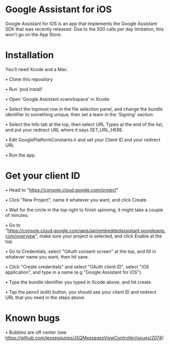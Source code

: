 # Google Assistant for iOS

Google Assistant for iOS is an app that implements the Google Assistant SDK that was recently released.
Due to the 500 calls per day limitation, this won't go on the App Store.

# Installation
You'll need Xcode and a Mac.

• Clone this repository

• Run 'pod install'

• Open 'Google Assistant.xcworkspace' in Xcode

• Select the topmost row in the file selection panel, and change the bundle identifier to something unique, then set a team in the 'Signing' section.

• Select the Info tab at the top, then select URL Types at the end of the list, and put your redirect URL where it says SET_URL_HERE.

• Edit GooglePlatformConstants.h and set your Client ID and your redirect URL

• Run the app.

# Get your client ID

• Head to "https://console.cloud.google.com/project"

• Click "New Project", name it whatever you want, and click Create.

• Wait for the circle in the top right to finish spinning, it might take a couple of minutes.

• Go to "https://console.cloud.google.com/apis/api/embeddedassistant.googleapis.com/overview", make sure your project is selected, and click Enable at the top

• Go to Credentials, select "OAuth consent screen" at the top, and fill in whatever name you want, then hit save.

• Click "Create credentials" and select "OAuth client ID", select "iOS application", and type in a name (e.g "Google Assistant for iOS").

• Type the bundle identifier you typed in Xcode above, and hit create.

• Tap the pencil (edit) button, you should see your client ID and redirect URL that you need in the steps above.

# Known bugs

• Bubbles are off center (see https://github.com/jessesquires/JSQMessagesViewController/issues/2074)
